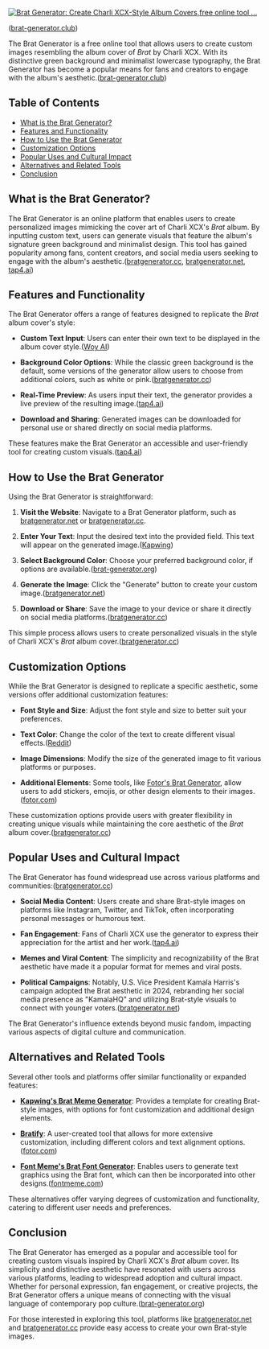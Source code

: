 [![Brat Generator: Create Charli XCX-Style Album Covers,free online tool ...](https://tse4.mm.bing.net/th?id=OIP.HlDP8XxvEEGY17lDjP8qoQHaE8\&pid=Api)](brat-generator.club)

([brat-generator.club][1])

The Brat Generator is a free online tool that allows users to create custom images resembling the album cover of *Brat* by Charli XCX. With its distinctive green background and minimalist lowercase typography, the Brat Generator has become a popular means for fans and creators to engage with the album's aesthetic.([brat-generator.club][1])

## Table of Contents

* [What is the Brat Generator?](#what-is-the-brat-generator)
* [Features and Functionality](#features-and-functionality)
* [How to Use the Brat Generator](#how-to-use-the-brat-generator)
* [Customization Options](#customization-options)
* [Popular Uses and Cultural Impact](#popular-uses-and-cultural-impact)
* [Alternatives and Related Tools](#alternatives-and-related-tools)
* [Conclusion](#conclusion)

## What is the Brat Generator?

The Brat Generator is an online platform that enables users to create personalized images mimicking the cover art of Charli XCX's *Brat* album. By inputting custom text, users can generate visuals that feature the album's signature green background and minimalist design. This tool has gained popularity among fans, content creators, and social media users seeking to engage with the album's aesthetic.([bratgenerator.cc][1], [bratgenerator.net][2], [tap4.ai][3])

## Features and Functionality

The Brat Generator offers a range of features designed to replicate the *Brat* album cover's style:

* **Custom Text Input**: Users can enter their own text to be displayed in the album cover style.([Woy AI][4])

* **Background Color Options**: While the classic green background is the default, some versions of the generator allow users to choose from additional colors, such as white or pink.([bratgenerator.cc][1])

* **Real-Time Preview**: As users input their text, the generator provides a live preview of the resulting image.([tap4.ai][3])

* **Download and Sharing**: Generated images can be downloaded for personal use or shared directly on social media platforms.

These features make the Brat Generator an accessible and user-friendly tool for creating custom visuals.([tap4.ai][3])

## How to Use the Brat Generator

Using the Brat Generator is straightforward:

1. **Visit the Website**: Navigate to a Brat Generator platform, such as [bratgenerator.net](https://bratgenerator.net/) or [bratgenerator.cc](https://bratgenerator.cc/).

2. **Enter Your Text**: Input the desired text into the provided field. This text will appear on the generated image.([Kapwing][5])

3. **Select Background Color**: Choose your preferred background color, if options are available.([brat-generator.org][6])

4. **Generate the Image**: Click the "Generate" button to create your custom image.([bratgenerator.net][2])

5. **Download or Share**: Save the image to your device or share it directly on social media platforms.([bratgenerator.cc][1])

This simple process allows users to create personalized visuals in the style of Charli XCX's *Brat* album cover.([bratgenerator.cc][1])

## Customization Options

While the Brat Generator is designed to replicate a specific aesthetic, some versions offer additional customization features:

* **Font Style and Size**: Adjust the font style and size to better suit your preferences.

* **Text Color**: Change the color of the text to create different visual effects.([Reddit][7])

* **Image Dimensions**: Modify the size of the generated image to fit various platforms or purposes.

* **Additional Elements**: Some tools, like [Fotor's Brat Generator](https://www.fotor.com/design/brat-generator/), allow users to add stickers, emojis, or other design elements to their images.([fotor.com][8])

These customization options provide users with greater flexibility in creating unique visuals while maintaining the core aesthetic of the *Brat* album cover.([bratgenerator.cc][1])

## Popular Uses and Cultural Impact

The Brat Generator has found widespread use across various platforms and communities:([bratgenerator.cc][1])

* **Social Media Content**: Users create and share Brat-style images on platforms like Instagram, Twitter, and TikTok, often incorporating personal messages or humorous text.

* **Fan Engagement**: Fans of Charli XCX use the generator to express their appreciation for the artist and her work.([tap4.ai][3])

* **Memes and Viral Content**: The simplicity and recognizability of the Brat aesthetic have made it a popular format for memes and viral posts.

* **Political Campaigns**: Notably, U.S. Vice President Kamala Harris's campaign adopted the Brat aesthetic in 2024, rebranding her social media presence as "KamalaHQ" and utilizing Brat-style visuals to connect with younger voters.([bratgenerator.net][2])

The Brat Generator's influence extends beyond music fandom, impacting various aspects of digital culture and communication.

## Alternatives and Related Tools

Several other tools and platforms offer similar functionality or expanded features:

* **[Kapwing's Brat Meme Generator](https://www.kapwing.com/explore/brat-meme-generator)**: Provides a template for creating Brat-style images, with options for font customization and additional design elements.

* **[Bratify](https://bratify.vercel.app/)**: A user-created tool that allows for more extensive customization, including different colors and text alignment options.([fotor.com][8])

* **[Font Meme's Brat Font Generator](https://fontmeme.com/brat-album-font/)**: Enables users to generate text graphics using the Brat font, which can then be incorporated into other designs.([fontmeme.com][9])

These alternatives offer varying degrees of customization and functionality, catering to different user needs and preferences.

## Conclusion

The Brat Generator has emerged as a popular and accessible tool for creating custom visuals inspired by Charli XCX's *Brat* album cover. Its simplicity and distinctive aesthetic have resonated with users across various platforms, leading to widespread adoption and cultural impact. Whether for personal expression, fan engagement, or creative projects, the Brat Generator offers a unique means of connecting with the visual language of contemporary pop culture.([brat-generator.org][6])

For those interested in exploring this tool, platforms like [bratgenerator.net](https://bratgenerator.net/) and [bratgenerator.cc](https://bratgenerator.cc/) provide easy access to create your own Brat-style images.

[1]: https://bratgenerator.cc/?utm_source=chatgpt.com "Brat Generator - Free Online Charli XCX Cover Maker"
[2]: https://bratgenerator.net/?utm_source=chatgpt.com "Brat Generator - Charli XCX"
[3]: https://tap4.ai/ai/bratgenerator-cc/?utm_source=chatgpt.com "Brat Generator - Create Custom Charli XCX Album Covers for Free | tap4.ai"
[4]: https://woy.ai/p/bratgenerator?utm_source=chatgpt.com "Brat Generator: Create Charli XCX-Style Album Covers,free online tool ..."
[5]: https://www.kapwing.com/explore/brat-meme-generator?utm_source=chatgpt.com "Brat Meme Generator - Kapwing"
[6]: https://brat-generator.org/posts/p1?utm_source=chatgpt.com "Brat Generator - Charli XCX Album Cover Generator"
[7]: https://www.reddit.com/r/charlixcx/comments/1dqrpyx/i_made_a_brat_album_art_generator_with_some_more/?utm_source=chatgpt.com "I made a brat album art generator with some more features : r/charlixcx"
[8]: https://www.fotor.com/design/brat-generator/?utm_source=chatgpt.com "Brat Generator - Create Charli XCX's Album Cover Art | Fotor"
[9]: https://fontmeme.com/brat-album-font/?utm_source=chatgpt.com "Brat Font Generator & Album Fonts - Font Meme"

